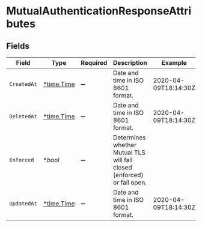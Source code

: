 # MutualAuthenticationResponseAttributes


## Fields

| Field                                                                   | Type                                                                    | Required                                                                | Description                                                             | Example                                                                 |
| ----------------------------------------------------------------------- | ----------------------------------------------------------------------- | ----------------------------------------------------------------------- | ----------------------------------------------------------------------- | ----------------------------------------------------------------------- |
| `CreatedAt`                                                             | [*time.Time](https://pkg.go.dev/time#Time)                              | :heavy_minus_sign:                                                      | Date and time in ISO 8601 format.                                       | 2020-04-09T18:14:30Z                                                    |
| `DeletedAt`                                                             | [*time.Time](https://pkg.go.dev/time#Time)                              | :heavy_minus_sign:                                                      | Date and time in ISO 8601 format.                                       | 2020-04-09T18:14:30Z                                                    |
| `Enforced`                                                              | **bool*                                                                 | :heavy_minus_sign:                                                      | Determines whether Mutual TLS will fail closed (enforced) or fail open. |                                                                         |
| `UpdatedAt`                                                             | [*time.Time](https://pkg.go.dev/time#Time)                              | :heavy_minus_sign:                                                      | Date and time in ISO 8601 format.                                       | 2020-04-09T18:14:30Z                                                    |